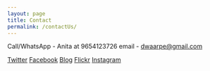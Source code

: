 ```yaml
---
layout: page
title: Contact 
permalink: /contactUs/
---
```


Call/WhatsApp - Anita at 9654123726
email - dwaarpe@gmail.com
<p><a href="https://www.twitter.com/dwaarpe">Twitter</a> 
<a href="https://www.facebook.com/dwaarpe">Facebook</a>
<a href="https://dwaarpe.wordpress.com">Blog</a>
<a href="https://www.flickr.com/photos/dwaarpe">Flickr</a>
<a href="https://www.instagram.com/dwaarpe">Instagram</a></p>
